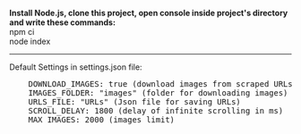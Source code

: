 <b>Install Node.js, clone this project, open console inside project's directory and write these commands:</b>
<br>
npm ci
<br>
node index
<hr>
Default Settings in settings.json file:
<br>
<pre>
    DOWNLOAD_IMAGES: true (download images from scraped URLs)
    IMAGES_FOLDER: "images" (folder for downloading images)
    URLS_FILE: "URLs" (Json file for saving URLs)
    SCROLL_DELAY: 1800 (delay of infinite scrolling in ms)
    MAX_IMAGES: 2000 (images limit)
</pre>
